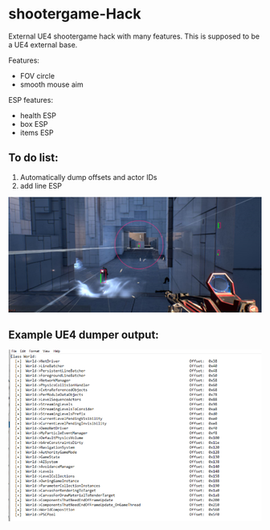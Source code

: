 # shootergame-Hack
External UE4 shootergame hack with many features. This is supposed to be a UE4 external base.

Features:
- FOV circle
- smooth mouse aim

ESP features:
- health ESP
- box ESP
- items ESP

## To do list:
1. Automatically dump offsets and actor IDs
2. add line ESP

![Screenshot](1602616508762.png)


##  Example UE4 dumper output:
![Screenshot](unknown.png)
